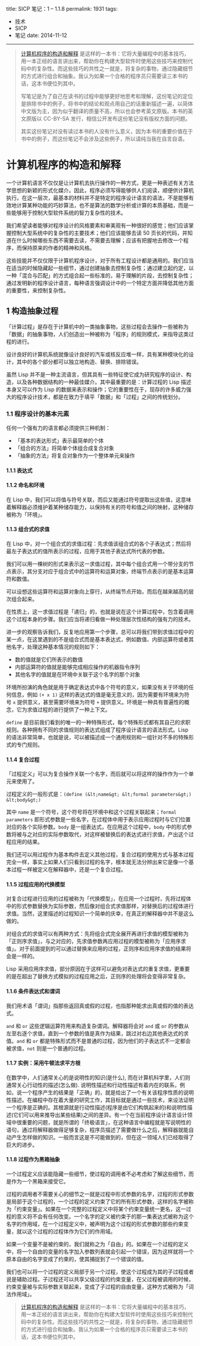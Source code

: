 title: SICP 笔记：1 – 1.1.8
permalink: 1931
tags:
  - 技术
  - SICP
  - 笔记
date: 2014-11-12
---

> [计算机程序的构造和解释](http://www.amazon.cn/gp/product/B0011AP7RY/ref=as_li_ss_tl?ie=UTF8&amp;camp=536&amp;creative=3132&amp;creativeASIN=B0011AP7RY&amp;linkCode=as2&amp;tag=jysperm07-23) 是这样的一本书：它将大量编程中的基本技巧，用一本正经的语言讲出来，帮助你在构建大型软件时使用这些技巧来控制代码中的复杂性。而这些技巧的共性之一就是，将复杂的事物，通过隐藏细节的方式进行组合和抽象。我认为如果一个合格的程序员只需要读三本书的话，这本书便位列其中。
>
> 写笔记是为了自己在读书的过程中能够更好地思考和理解，这份笔记的定位是排除书中的例子，将书中的结论和观点用自己的话重新描述一遍，以简体中文版为主，因为似乎翻译的质量不高，所以也会参考英文原版。本书的英文原版以 CC-BY-SA 发行，相信公开发布这份笔记没有版权方面的问题。
>
> 其实这份笔记对没有读过本书的人没有什么意义，因为本书的重要价值在于书中的例子，而这份笔记不会涉及这些例子，所以请纯当我在自言自语。

# 计算机程序的构造和解释

一个计算机语言不仅仅是让计算机去执行操作的一种方式，更是一种表述有关方法学思想的新颖的形式化媒介。因此，程序必须写得能够供人们阅读，顺便供计算机执行。在这一层次，最基本的材料并不是特定的程序设计语言的语法，不是能够有效地计算某种功能的巧妙算法，也不是算法的数学分析或计算的本质基础，而是一些能够用于控制大型软件系统的智力复杂性的技术。

我们希望读者能够对程序设计的风格要素和审美观有一种很好的感觉；他们应该掌握控制大型系统中的复杂性的主要技术；他们应该能够去读 50 页长的代码，并知道在什么时候哪些东西不需要去读，不需要去理解；应该有把握地去修改一个程序，而保持原来的作者的精神和风格。

这些技能并不仅仅限于计算机程序设计，对于所有工程设计都是通用的。我们应当在适当的时候隐藏起一些细节，通过创建抽象去控制复杂性；通过建立起约定，以一种「混合与匹配」的方式组合起一些标准的，易于理解的片段，去控制复杂性；通过发明新的程序设计语言，每种语言强调设计中的一个特定方面并降低其他方面的重要性，来控制复杂性。

## 1 构造抽象过程

「计算过程」是存在于计算机中的一类抽象事物，这些过程会去操作一些被称为「数据」的抽象事物，人们创造出一种被称为「程序」的规则模式，来指导这类过程的进行。

设计良好的计算机系统就像设计良好的汽车或核反应堆一样，具有某种模块化的设计，其中的各个部分都可以独立地构造、替换、排除错误。

虽然 Lisp 并不是一种主流语言，但其具有一些特征使它成为研究程序的设计、构造，以及各种数据结构的一种最佳媒介。其中最重要的是：计算过程的 Lisp 描述本身又可以作为 Lisp 的数据来表示和操作；它的重要性在于，现存的许多威力强大的程序设计技术，都是在致力于填平「数据」和「过程」之间的传统划分。

### 1.1 程序设计的基本元素

任何一个强有力的语言都必须提供三种机制：

*   「基本的表达形式」表示最简单的个体
*   「组合的方法」将简单个体组合成复合对象
*   「抽象的方法」将复合对象作为一个整体单元来操作

#### 1.1.1 表达式

#### 1.1.2 命名和环境

在 Lisp 中，我们可以将值与符号关联，而后又能通过符号提取出这些值，这意味着解释器必须维护着某种储存能力，以保持有关的符号和值之间的映射，这种储存被称为「环境」。

#### 1.1.3 组合式的求值

在 Lisp 中，对一个组合式的求值过程：先求值该组合式的各个子表达式；然后将最左子表达式的值所表示的过程，应用于其他子表达式所代表的参数。

我们可以用一棵树的形式来表示这一求值过程，其中每个组合式用一个带分支的节点表示，其分支对应于组合式中的运算符和运算对象，终端节点表示的是基本运算符和数值。

可以设想这些运算符和运算对象向上穿行，从终端节点开始，而后在越来越高的层次组合起来。

在性质上，这一求值过程是「递归」的，也就是说在这个计算过程中，包含着调用这个过程本身的步骤。我们应当将递归看做一种处理层次性结构的强有力的技术。

进一步的观察告诉我们，反复地应用第一个步骤，总可以将我们带到求值过程中的某一点，在这里遇到的不是组合式而是基本表达式，例如数值、内部运算符或者其他名字，处理这种基本情况的规则如下：

*   数的值就是它们所表示的数值
*   内部运算符的值就是能够完成相应操作的机器指令序列
*   其他名字的值就是在环境中关联于这个名字的那个对象

环境所扮演的角色就是用于确定表达式中各个符号的意义，如果没有关于环境的任何信息，例如 `(+ x 1)` 这样的表达式的值是毫无意义的，因为需要有环境来为符号 `x` 提供意义，甚至需要环境来为符号 `+` 提供意义。环境是一种具有普遍性的概念，它为求值过程的进行提供了一种上下文。

`define` 是目前我们看到的唯一的一种特殊形式，每个特殊形式都有其自己的求职规则。各种拥有不同的求值规则的表达式组成了程序设计语言的语法形式。Lisp 的语法非常简单，也就是说，可以被描述成一个通用规则和一组针对不多的特殊形式的专门规则。

#### 1.1.4 复合过程

「过程定义」可以为复合操作关联一个名字，而后就可以将这样的操作作为一个单元来使用了。

过程定义的一般形式是：`(define (&lt;name&gt; &lt;formal parameters&gt;) &lt;body&gt;)`

其中 `name` 是一个符号，这个符号将在环境中和这个过程关联起来；`formal parameters` 即形式参数是一些名字，在过程体中用于表示应用过程时与它们位置对应的各个实际参数。`body` 是一组表达式，在应用这个过程中，`body` 中的形式参数将被与之对应的实际参数取代，对这样被替换后的表达式进行求值，产出这个过程应用的结果。

我们还可以用过程作为基本构件去定义其他过程，复合过程的使用方式与基本过程完全一样，事实上如果人们只看到过程的名字，根本就无法分辨出来它是像一个基本过程一样被定义在解释器中，还是一个复合过程。

#### 1.1.5 过程应用的代换模型

对复合过程进行应用的过程被称为「代换模型」，在应用一个过程时，先将过程体中的形式参数替换为实际参数，然后像对组合式求值那样，对替换后的过程体进行求值。当然，这里描述的过程知识一个简单的庆幸，在真正的解释器中并不是这么做的。

对组合式的求值可以有两种方式：先将组合式完全展开再进行求值的模型被称为「正则序求值」，与之对应的，先求值参数再应用过程的模型被称为「应用序求值」。对于前面提到的可以通过替换来应用的过程，正则序和应用序求值的结果将会是一样的。

Lisp 采用应用序求值，部分原因在于这样可以避免对表达式的重复求值，更重要的是在超出了替换方式模拟的过程应用之后，正则序的处理将会变得非常复杂。

#### 1.1.6 条件表达式和谓词

我们用术语「谓词」指那些返回真或假的过程，也指那种能求出真或假的值的表达式。

`and` 和 `or` 这些逻辑运算符用来构造复杂谓词。解释器将会对 `and` 或 `or` 的参数从左至右逐个求值，直到一个参数的值是真作为结果，跳过对右边其他表达式的求值。`and` 和 `or` 都是特殊形式而不是普通的过程，因为他们的子表达式不一定都会被求值，`not` 则是一个普通的过程。

#### 1.1.7 实例：采用牛顿法求平方根

在数学中，人们通常关心的是说明性的知识(是什么), 而在计算机科学里，人们则通常关心行动性的描述(怎么做). 说明性描述和行动性描述有着内在的联系，例如，说一个程序产生的结果是「正确」的，就是给出了一个有关该程序性质的说明性描述。在编程中存在着大量的研究工作，其目标就是通过一些技术，来设法证明一个程序是正确的。其根源就是行动性描述(程序是由它们构筑起来的)和说明性描述(它们可以用来推导出某些结果)之间的差异。有一个在当前程序设计语言设计领域中很重要的问题，就是所谓的「终极语言」，在这种语言中编程就是写说明性的语句，通过将解释器做得足够复杂，程序员描述了需要做什么之后，解释器就能自动产生怎样做的知识。一般而言这是不可能做到的，但在这一领域人们已经取得了巨大的进步。

#### 1.1.8 过程作为黑箱抽象

一个过程定义应该能隐藏一些细节，使过程的调用者不必考虑和了解这些细节，而是作为一个黑箱来接受它。

过程的调用者不需要关心的细节之一就是过程中形式参数的名字，过程的形式参数是局部于这个过程的，一个过程的定义约束了它的所有形式参数，这样的名字被称为「约束变量」。如果在一个完整的过程定义中将某个约束变量统一更名，这一过程的意义将不会有任何改变。一个名字的定义被约束于的那一集表达式被称为这个名字的作用域，在一个过程定义中，被声明为这个过程的形式参数的那些约束变量，就以这个过程的过程体作为它们的作用域。

如果一个变量不是被约束的，我们就称之为「自由」的。如果在一个过程的定义中，将一个自由的变量的名字加入参数列表就会引起一个错误，因为这样就将一个原本自由的名字变成了约束的，使其捕捉到了一个错误的值。

我们也可以将一个过程的定义局部于另一个过程，使这个过程成为其的子过程或者说是辅助过程。子过程还可以共享父级过程的约束变量，在父过程被调用的时候，约束变量被与实际参数关联起来，变成了子过程的自由变量，这种方式被称为「词法作用域」。

> [计算机程序的构造和解释](http://www.amazon.cn/gp/product/B0011AP7RY/ref=as_li_ss_tl?ie=UTF8&amp;camp=536&amp;creative=3132&amp;creativeASIN=B0011AP7RY&amp;linkCode=as2&amp;tag=jysperm07-23) 是这样的一本书：它将大量编程中的基本技巧，用一本正经的语言讲出来，帮助你在构建大型软件时使用这些技巧来控制代码中的复杂性。而这些技巧的共性之一就是，将复杂的事物，通过隐藏细节的方式进行组合和抽象。我认为如果一个合格的程序员只需要读三本书的话，这本书便位列其中。
